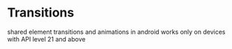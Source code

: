 # Transitions
shared element transitions and animations in android
works only on devices with API level 21 and above
